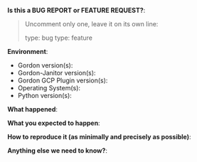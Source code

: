 <!-- This form is for bug reports and feature requests ONLY!

If you're looking for help, please find us on [Spotify's open source Slack organization](https://slackin.spotify.com) in the #gordon channel.
-->

**Is this a BUG REPORT or FEATURE REQUEST?**:

> Uncomment only one, leave it on its own line:
>
> type: bug
> type: feature

**Environment**:
<!-- Please include if you've confirmed one version of something works while another one does not -->
- Gordon version(s):
- Gordon-Janitor version(s):
- Gordon GCP Plugin version(s):
- Operating System(s):
- Python version(s):

**What happened**:

**What you expected to happen**:

**How to reproduce it (as minimally and precisely as possible)**:

**Anything else we need to know?**:
